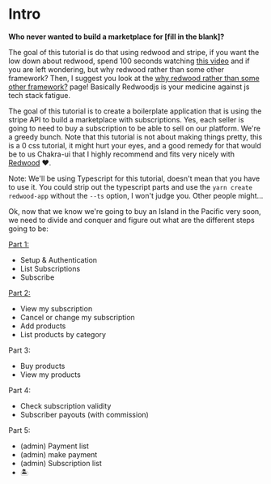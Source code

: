 # Intro

**Who never wanted to build a marketplace for [fill in the blank]?**

The goal of this tutorial is do that using redwood and stripe, if you want the low down about redwood, spend 100 seconds watching [this video](https://youtu.be/o5Mwa_TJ3HM) and if you are left wondering, but why redwood rather than some other framework? Then, I suggest you look at the [why redwood rather than some other framework?](https://community.redwoodjs.com/t/but-why-redwood-rather-than-some-other-framework-remix-blitz-vue-nextjs-gatsby-sveltekit-11ty-nuxtjs/2957) page! Basically Redwoodjs is your medicine against js tech stack fatigue.

The goal of this tutorial is to create a boilerplate application that is using the stripe API to build a marketplace with subscriptions. Yes, each seller is going to need to buy a subscription to be able to sell on our platform. We're a greedy bunch. Note that this tutorial is not about making things pretty, this is a 0 css tutorial, it might hurt your eyes, and a good remedy for that would be to us Chakra-ui that I highly recommend and fits very nicely with [Redwood](https://redwoodjs.com/docs/cli-commands#setup-ui) ❤️.

Note: We'll be using Typescript for this tutorial, doesn't mean that you have to use it. You could strip out the typescript parts and use the `yarn create redwood-app` without the `--ts` option, I won't judge you. Other people might...

Ok, now that we know we're going to buy an Island in the Pacific very soon, we need to divide and conquer and figure out what are the different steps going to be:

[Part 1:](part1/readme.md)

- Setup & Authentication
- List Subscriptions
- Subscribe

[Part 2:](part2/readme.md)

- View my subscription
- Cancel or change my subscription
- Add products
- List products by category

Part 3:

- Buy products
- View my products

Part 4:

- Check subscription validity
- Subscriber payouts (with commission)

Part 5:

- (admin) Payment list
- (admin) make payment
- (admin) Subscription list
- 🏝️
